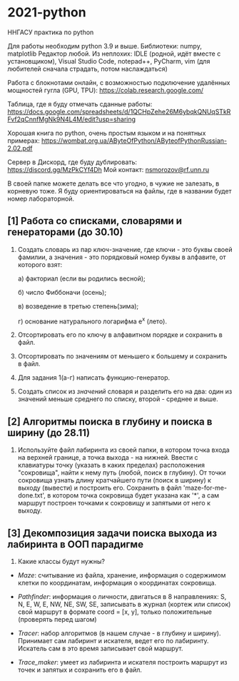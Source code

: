 # 2021-python
ННГАСУ практика по python

Для работы необходим python 3.9 и выше.
Библиотеки: numpy, matplotlib
Редактор любой. Из неплохих: IDLE (родной, идёт вместе с установщиком), Visual Studio Code, notepad++, PyCharm, vim (для любителей сначала страдать, потом наслаждаться)

Работа с блокнотами онлайн, с возможностью подключение удалённых мощностей гугла (GPU, TPU): https://colab.research.google.com/

Таблица, где я буду отмечать сданные работы: https://docs.google.com/spreadsheets/d/1QCHpZehe26M6ybqkQNUqSTkRFvf2qCnnfMgNk9N4L4M/edit?usp=sharing

Хорошая книга по python, очень простым языком и на понятных примерах: https://wombat.org.ua/AByteOfPython/AByteofPythonRussian-2.02.pdf

Сервер в Дискорд, где буду дублировать: https://discord.gg/MzPkCYf4Dh
Мой контакт: nsmorozov@rf.unn.ru

В своей папке можете делать все что угодно, в чужие не залезать, в корневую тоже. Я буду ориентироваться на файлы, где в названии будет номер лабораторной.

## [1] Работа со списками, словарями и генераторами (до 30.10)
	
1. Создать словарь из пар ключ-значение, где ключи - это буквы своей фамилии, а значения - это порядковый номер буквы в алфавите, от которого взят:
    
    а) факториал (если вы родились весной);
    
    б) число Фиббоначи (осень);
    
    в) возведение в третью степень(зима);
    
    г) основание натурального логарифма   e<sup>x</sup> (лето).
	
2. Отсортировать его по ключу в алфавитном порядке и сохранить в файл.
	
3. Отсортировать по значениям от меньшего к большему и сохранить в файл.
	
4. Для задания 1(а-г) написать функцию-генератор.
	
5. Создать список из _значений_ словаря и разделить его на два: один из значений меньше среднего по списку, второй - среднее и выше.

## [2] Алгоритмы поиска в глубину и поиска в ширину (до 28.11)

1. Используйте файл лабиринта из своей папки, в котором точка входа на верхней границе, а точка выхода - на нижней. Ввести с клавиатуры точку (указать в каких пределах) расположения "сокровища", найти к нему путь (любой, поиск в глубину). От точки сокровища узнать длину кратчайшего пути (поиск в ширину) к выходу (вывести) и построить его. Сохранить в файл 'maze-for-me-done.txt', в котором точка сокровища будет указана как \'\*\', а сам маршрут построен точками к сокровищу и запятыми от него к выходу.

## [3] Декомпозиция задачи поиска выхода из лабиринта в ООП парадигме

1. Какие классы будут нужны?

- _Maze_: считывание из файла, хранение, информация о содержимом клетки по координатам, информация о координатах сокровища.

- _Pathfinder_: информация о личности, двигаться в 8 направлениях: S, N, E, W, E, NW, NE, SW, SE, записывать в журнал (кортеж или список) свой маршрут в формате coord = [x, y], только положительные (проверять перед шагом)

- _Tracer_: набор алгоритмов (в нашем случае - в глубину и ширину). Принимает сам лабиринт и искателя, ведет его по лабиринту. Искатель сам в это время записывает свой маршрут.

- _Trace\_maker_: умеет из лабиринта и искателя построить маршрут из точек и запятых и сохранить его в файл.
